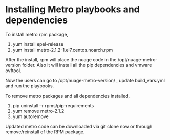 # Installing Metro playbooks and dependencies
To install metro rpm package,
1. yum install epel-release
2. yum install metro-2.1.2-1.el7.centos.noarch.rpm 

After the install, rpm will place the nuage code in the /opt/nuage-metro-version folder. Also it will install all the pip dependencies and vmware ovftool.

Now the users can go to /opt/nuage-metro-version/ , update build_vars.yml and run the playbooks. 


To remove metro packages and all dependencies installed, 
1. pip uninstall –r rpms/pip-requirements 
2. yum remove metro-2.1.2
3. yum autoremove

Updated metro code can be downloaded via git clone now or through remove/reinstall of the RPM package.

